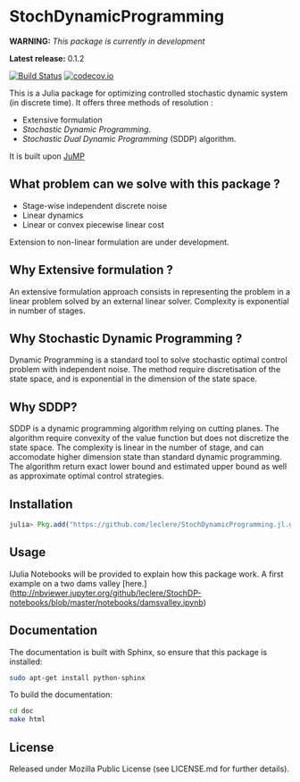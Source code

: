 # StochDynamicProgramming


**WARNING:** *This package is currently in development*

**Latest release:** 0.1.2

[![Build Status](https://travis-ci.org/leclere/StochDynamicProgramming.jl.svg?branch=master)](https://travis-ci.org/leclere/StochDynamicProgramming.jl)
[![codecov.io](https://codecov.io/github/leclere/StochDynamicProgramming.jl/coverage.svg?branch=master)](https://codecov.io/github/leclere/StochDynamicProgramming.jl?branch=master)


This is a Julia package for optimizing controlled stochastic dynamic system (in discrete time). It offers three methods of resolution :

- Extensive formulation
- *Stochastic Dynamic Programming*.
- *Stochastic Dual Dynamic Programming* (SDDP) algorithm.

It is built upon [JuMP](https://github.com/JuliaOpt/JuMP.jl)

## What problem can we solve with this package ?

- Stage-wise independent discrete noise
- Linear dynamics
- Linear or convex piecewise linear cost

Extension to non-linear formulation are under development.

## Why Extensive formulation ?

An extensive formulation approach consists in representing the problem in a linear
problem solved by an external linear solver. Complexity is exponential in number of stages.

## Why Stochastic Dynamic Programming ?

Dynamic Programming is a standard tool to solve stochastic optimal control problem with
independent noise. The method require discretisation of the state space, and is exponential
in the dimension of the state space.

## Why SDDP?

SDDP is a dynamic programming algorithm relying on cutting planes. The algorithm require convexity
of the value function but does not discretize the state space. The complexity is linear in the
number of stage, and can accomodate higher dimension state than standard dynamic programming.
The algorithm return exact lower bound and estimated upper bound as well as approximate optimal
control strategies.



## Installation

```julia
julia> Pkg.add("https://github.com/leclere/StochDynamicProgramming.jl.git")

```

## Usage

IJulia Notebooks will be provided to explain how this package work.
A first example on a two dams valley [here.] (http://nbviewer.jupyter.org/github/leclere/StochDP-notebooks/blob/master/notebooks/damsvalley.ipynb)


## Documentation

The documentation is built with Sphinx, so ensure that this package is installed:

```bash
sudo apt-get install python-sphinx

```

To build the documentation:

```bash
cd doc
make html

```

## License

Released under Mozilla Public License (see LICENSE.md for further details).
